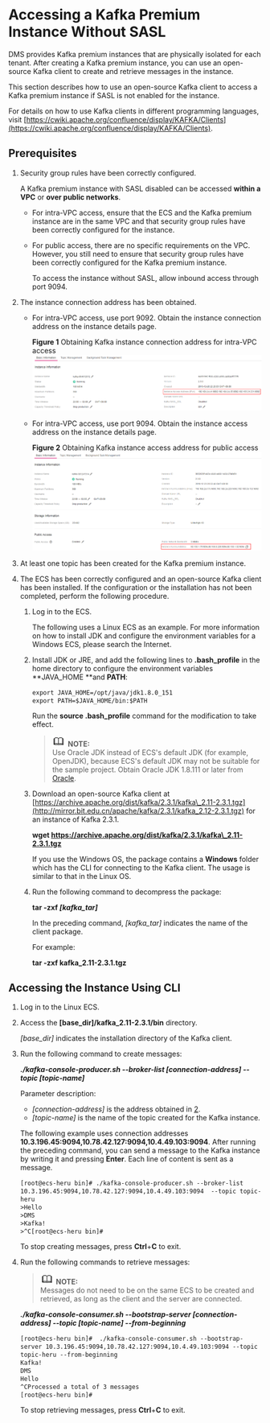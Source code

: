 # Accessing a Kafka Premium Instance Without SASL<a name="EN-US_TOPIC_0143117094"></a>

DMS provides Kafka premium instances that are physically isolated for each tenant. After creating a Kafka premium instance, you can use an open-source Kafka client to create and retrieve messages in the instance.

This section describes how to use an open-source Kafka client to access a Kafka premium instance if SASL is not enabled for the instance.

For details on how to use Kafka clients in different programming languages, visit  [https://cwiki.apache.org/confluence/display/KAFKA/Clients](https://cwiki.apache.org/confluence/display/KAFKA/Clients).

## Prerequisites<a name="section17830048113810"></a>

1.  Security group rules have been correctly configured.

    A Kafka premium instance with SASL disabled can be accessed  **within a VPC**  or  **over public networks**.

    -   For intra-VPC access, ensure that the ECS and the Kafka premium instance are in the same VPC and that security group rules have been correctly configured for the instance. 
    -   For public access, there are no specific requirements on the VPC. However, you still need to ensure that security group rules have been correctly configured for the Kafka premium instance.

        To access the instance without SASL, allow inbound access through port 9094.

2.  <a name="li1422895833615"></a>The instance connection address has been obtained.
    -   For intra-VPC access, use port 9092. Obtain the instance connection address on the instance details page.

        **Figure  1**  Obtaining Kafka instance connection address for intra-VPC access<a name="fig1658484216284"></a>  
        ![](figures/obtaining-kafka-instance-connection-address-for-intra-vpc-access.png "obtaining-kafka-instance-connection-address-for-intra-vpc-access")

    -   For intra-VPC access, use port 9094. Obtain the instance access address on the instance details page.

        **Figure  2**  Obtaining Kafka instance access address for public access<a name="fig911112232330"></a>  
        ![](figures/obtaining-kafka-instance-access-address-for-public-access.png "obtaining-kafka-instance-access-address-for-public-access")

3.  At least one topic has been created for the Kafka premium instance.
4.  The ECS has been correctly configured and an open-source Kafka client has been installed. If the configuration or the installation has not been completed, perform the following procedure.
    1.  Log in to the ECS.

        The following uses a Linux ECS as an example. For more information on how to install JDK and configure the environment variables for a Windows ECS, please search the Internet.

    2.  Install JDK or JRE, and add the following lines to  **.bash\_profile**  in the home directory to configure the environment variables  **JAVA\_HOME **and  **PATH**:

        ```
        export JAVA_HOME=/opt/java/jdk1.8.0_151 
        export PATH=$JAVA_HOME/bin:$PATH
        ```

        Run the  **source .bash\_profile**  command for the modification to take effect.

        >![](public_sys-resources/icon-note.gif) **NOTE:**   
        >Use Oracle JDK instead of ECS's default JDK \(for example, OpenJDK\), because ECS's default JDK may not be suitable for the sample project. Obtain Oracle JDK 1.8.111 or later from  [Oracle](https://www.oracle.com/technetwork/java/javase/downloads/index.html).  

    3.  Download an open-source Kafka client at  [https://archive.apache.org/dist/kafka/2.3.1/kafka\_2.11-2.3.1.tgz](http://mirror.bit.edu.cn/apache/kafka/2.3.1/kafka_2.12-2.3.1.tgz)  for an instance of Kafka 2.3.1.

        **wget https://archive.apache.org/dist/kafka/2.3.1/kafka\_2.11-2.3.1.tgz**

        If you use the Windows OS, the package contains a  **Windows**  folder which has the CLI for connecting to the Kafka client. The usage is similar to that in the Linux OS.

    4.  Run the following command to decompress the package:

        **tar -zxf  _\[kafka\_tar\]_**

        In the preceding command,  _\[kafka\_tar\]_  indicates the name of the client package.

        For example:

        **tar -zxf kafka\_2.11-2.3.1.tgz**



## Accessing the Instance Using CLI<a name="section189213202426"></a>

1.  Log in to the Linux ECS.
2.  Access the  **\[base\_dir\]/kafka\_2.11-2.3.1/bin**  directory.

    _\[base\_dir\]_  indicates the installation directory of the Kafka client.

3.  Run the following command to create messages:

    **_./kafka-console-producer.sh --broker-list \[connection-address\] --topic \[topic-name\]_**

    Parameter description:

    -   _\[connection-address\]_  is the address obtained in  [2](#li1422895833615).
    -   _\[topic-name\]_  is the name of the topic created for the Kafka instance.

    The following example uses connection addresses  **10.3.196.45:9094,10.78.42.127:9094,10.4.49.103:9094**. After running the preceding command, you can send a message to the Kafka instance by writing it and pressing  **Enter**. Each line of content is sent as a message.

    ```
    [root@ecs-heru bin]# ./kafka-console-producer.sh --broker-list 10.3.196.45:9094,10.78.42.127:9094,10.4.49.103:9094  --topic topic-heru
    >Hello
    >DMS
    >Kafka!
    >^C[root@ecs-heru bin]# 
    ```

    To stop creating messages, press  **Ctrl**+**C**  to exit.

4.  Run the following commands to retrieve messages:

    >![](public_sys-resources/icon-note.gif) **NOTE:**   
    >Messages do not need to be on the same ECS to be created and retrieved, as long as the client and the server are connected.  

    _**./kafka-console-consumer.sh --bootstrap-server \[connection-address\] --topic \[topic-name\] --from-beginning**_

    ```
    [root@ecs-heru bin]#  ./kafka-console-consumer.sh --bootstrap-server 10.3.196.45:9094,10.78.42.127:9094,10.4.49.103:9094 --topic topic-heru --from-beginning
    Kafka!
    DMS
    Hello
    ^CProcessed a total of 3 messages
    [root@ecs-heru bin]# 
    ```

    To stop retrieving messages, press  **Ctrl**+**C**  to exit.


